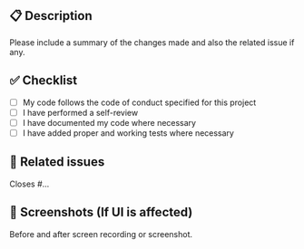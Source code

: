 ## 📋 Description
Please include a summary of the changes made and also the related issue if any.

## ✅ Checklist
- [ ] My code follows the code of conduct specified for this project
- [ ] I have performed a self-review
- [ ] I have documented my code where necessary
- [ ] I have added proper and working tests where necessary

## 🔗 Related issues
Closes #...

## 📸 Screenshots (If UI is affected)
Before and after screen recording or screenshot.